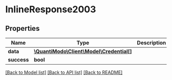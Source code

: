 # InlineResponse2003

## Properties
Name | Type | Description | Notes
------------ | ------------- | ------------- | -------------
**data** | [**\QuantiModo\Client\Model\Credential[]**](Credential.md) |  | [optional] 
**success** | **bool** |  | [optional] 

[[Back to Model list]](../README.md#documentation-for-models) [[Back to API list]](../README.md#documentation-for-api-endpoints) [[Back to README]](../README.md)


